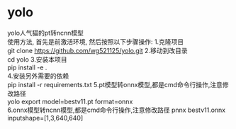 # yolo
yolo人气猫的pt转ncnn模型    
使用方法, 首先是前激活环境, 然后按照以下步骤操作:
1.克隆项目  
git clone  https://github.com/wg521125/yolo.git 
2.移动到改目录  
cd yolo 
3.安装本项目    
pip install -e .    
4.安装另外需要的依赖    
pip install -r requirements.txt 
5.pt模型转onnx模型,都是cmd命令行操作,注意修改路径   
yolo export model=bestv11.pt format=onnx    
6.onnx模型转ncnn模型,都是cmd命令行操作,注意修改路径 
pnnx bestv11.onnx  inputshape=[1,3,640,640] 
